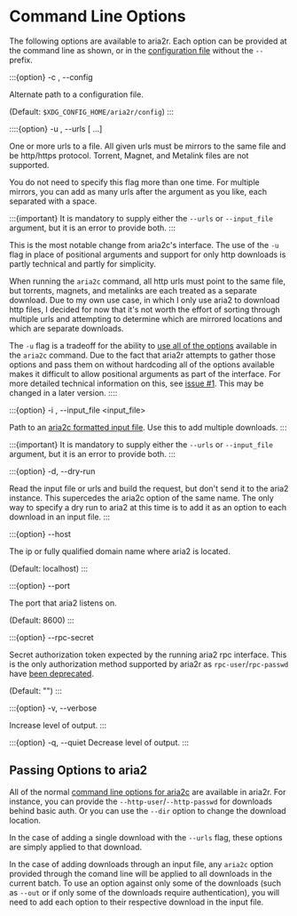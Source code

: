 # Command Line Options

The following options are available to aria2r. Each option can be provided at the command line as shown, or in the [configuration file][1] without the `--` prefix.

:::{option} -c , --config <config>

Alternate path to a configuration file.

(Default: `$XDG_CONFIG_HOME/aria2r/config`)
:::


::::{option} -u , --urls <url> [<url> ...]

One or more urls to a file. All given urls must be mirrors to the same file and be http/https protocol. Torrent, Magnet, and Metalink files are not supported.

You do not need to specify this flag more than one time. For multiple mirrors, you can add as many urls after the argument as you like, each separated with a space.

:::{important}
It is mandatory to supply either the `--urls` or `--input_file` argument, but it is an error to provide both.
:::

This is the most notable change from aria2c's interface. The use of the `-u` flag in place of positional arguments and support for only http downloads is partly technical and partly for simplicity.

When running the `aria2c` command, all http urls must point to the same file, but torrents, magnets, and metalinks are each treated as a separate download. Due to my own use case, in which I only use aria2 to download http files, I decided for now that it's not worth the effort of sorting through multiple urls and attempting to determine which are mirrored locations and which are separate downloads.

The `-u` flag is a tradeoff for the ability to [use all of the options][2] available in the `aria2c` command. Due to the fact that aria2r attempts to gather those options and pass them on without hardcoding all of the options available makes it difficult to allow positional arguments as part of the interface. For more detailed technical information on this, see [issue #1][3]. This may be changed in a later version.
::::


:::{option} -i , --input_file <input_file>

Path to an [aria2c formatted input file][4]. Use this to add multiple downloads.
:::

:::{important}
It is mandatory to supply either the `--urls` or `--input_file` argument, but it is an error to provide both.
:::


:::{option} -d, --dry-run

Read the input file or urls and build the request, but don't send it to the aria2 instance. This supercedes the aria2c option of the same name. The only way to specify a dry run to aria2 at this time is to add it as an option to each download in an input file.
:::


:::{option} --host <host>

The ip or fully qualified domain name where aria2 is located.

(Default: localhost)
:::


:::{option} --port <port>

The port that aria2 listens on.

(Default: 8600)
:::


:::{option} --rpc-secret <rpc-secret>

Secret authorization token expected by the running aria2 rpc interface. This is the only authorization method supported by aria2r as `rpc-user`/`rpc-passwd` have [been deprecated][5].

(Default: "")
:::


:::{option} -v, --verbose 

Increase level of output.
:::


:::{option} -q, --quiet 
Decrease level of output.
:::


## Passing Options to aria2

All of the normal [command line options for aria2c][6] are available in aria2r. For instance, you can provide the `--http-user`/`--http-passwd` for downloads behind basic auth. Or you can use the `--dir` option to change the download location.

In the case of adding a single download with the `--urls` flag, these options are simply applied to that download.

In the case of adding downloads through an input file, any `aria2c` option provided through the comand line will be applied to all downloads in the current batch. To use an option against only some of the downloads (such as `--out` or if only some of the downloads require authentication), you will need to add each option to their respective download in the input file.



[1]: configuration.md
[2]: #passing-options-to-aria2
[3]: https://github.com/darricktheprogrammer/aria2r/issues/1
[4]: https://aria2.github.io/manual/en/html/aria2c.html#input-file
[5]: https://aria2.github.io/manual/en/html/aria2c.html#cmdoption-rpc-user
[6]: https://aria2.github.io/manual/en/html/aria2c.html#options

